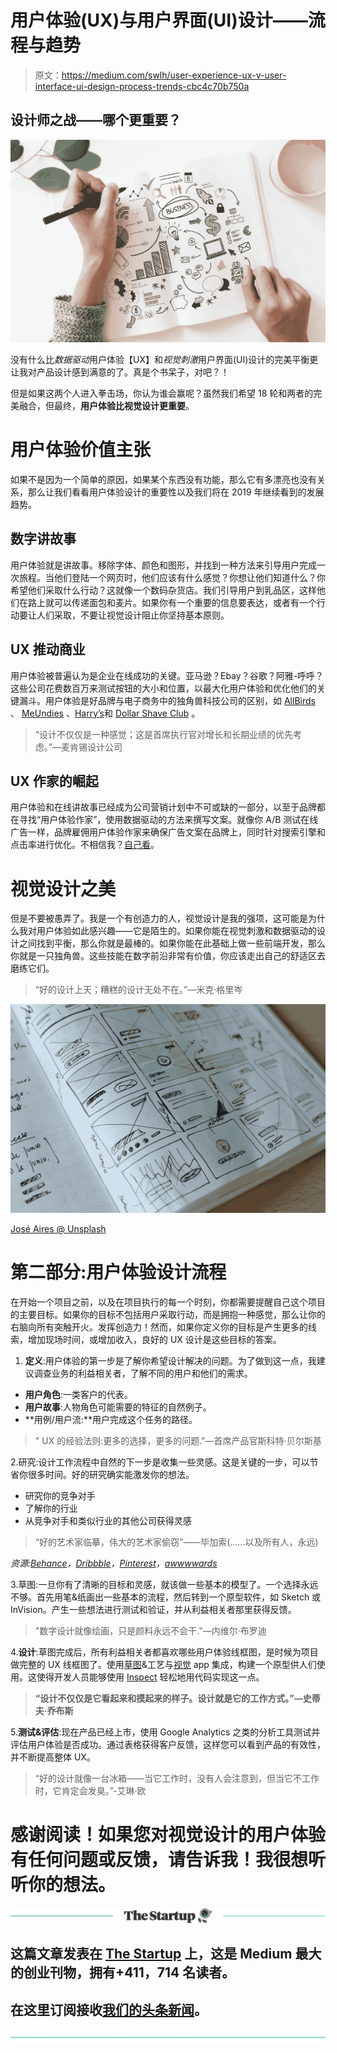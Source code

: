 # 用户体验(UX)与用户界面(UI)设计——流程与趋势

> 原文：<https://medium.com/swlh/user-experience-ux-v-user-interface-ui-design-process-trends-cbc4c70b750a>

## 设计师之战——哪个更重要？

![](img/d80eb76f5eefe4950f280cbaedf71aa6.png)

没有什么比*数据驱动*用户体验【UX】和*视觉刺激*用户界面(UI)设计的完美平衡更让我对产品设计感到满意的了。真是个书呆子，对吧？！

但是如果这两个人进入拳击场，你认为谁会赢呢？虽然我们希望 18 轮和两者的完美融合，但最终，**用户体验比视觉设计更重要**。

# 用户体验价值主张

如果不是因为一个简单的原因，如果某个东西没有功能，那么它有多漂亮也没有关系，那么让我们看看用户体验设计的重要性以及我们将在 2019 年继续看到的发展趋势。

## 数字讲故事

用户体验就是讲故事。移除字体、颜色和图形，并找到一种方法来引导用户完成一次旅程。当他们登陆一个网页时，他们应该有什么感觉？你想让他们知道什么？你希望他们采取什么行动？这就像一个数码杂货店。我们引导用户到乳品区，这样他们在路上就可以传递面包和麦片。如果你有一个重要的信息要表达，或者有一个行动要让人们采取，不要让视觉设计阻止你坚持基本原则。

## UX 推动商业

用户体验被普遍认为是企业在线成功的关键。亚马逊？Ebay？谷歌？阿雅-呼呼？这些公司花费数百万来测试按钮的大小和位置，以最大化用户体验和优化他们的关键漏斗。用户体验是好品牌与电子商务中的独角兽科技公司的区别，如 [AllBirds](https://www.allbirds.com/) 、 [MeUndies](https://www.meundies.com/) 、[Harry’s](https://www.harrys.com/en/us)和 [Dollar Shave Club](https://www.dollarshaveclub.com/) 。

> “设计不仅仅是一种感觉；这是首席执行官对增长和长期业绩的优先考虑。”—麦肯锡设计公司

## UX 作家的崛起

用户体验和在线讲故事已经成为公司营销计划中不可或缺的一部分，以至于品牌都在寻找“用户体验作家”，使用数据驱动的方法来撰写文案。就像你 A/B 测试在线广告一样，品牌雇佣用户体验作家来确保广告文案在品牌上，同时针对搜索引擎和点击率进行优化。不相信我？[自己看](https://www.indeed.com/jobs?q=Ux+Writer&l=United+States&_ga=2.65552238.1918252086.1545238184-1382413180.1523617971)。

# 视觉设计之美

但是不要被愚弄了。我是一个有创造力的人，视觉设计是我的强项，这可能是为什么我对用户体验如此感兴趣——它是陌生的。如果你能在视觉刺激和数据驱动的设计之间找到平衡，那么你就是最棒的。如果你能在此基础上做一些前端开发，那么你就是一只独角兽。这些技能在数字前沿非常有价值，你应该走出自己的舒适区去磨练它们。

> “好的设计上天；糟糕的设计无处不在。”—米克·格里岑

![](img/12592056c70b3569117161cbbfc30a62.png)

[José Aires @ Unsplash](https://unsplash.com/@alecuffia)

# 第二部分:用户体验设计流程

在开始一个项目之前，以及在项目执行的每一个时刻，你都需要提醒自己这个项目的主要目标。如果你的目标不包括用户采取行动，而是拥抱一种感觉，那么让你的右脑向所有突触开火。发挥创造力！然而，如果你定义你的目标是产生更多的线索，增加现场时间，或增加收入，良好的 UX 设计是这些目标的答案。

1.  **定义**:用户体验的第一步是了解你希望设计解决的问题。为了做到这一点，我建议调查业务的利益相关者，了解不同的用户和他们的需求。

*   **用户角色**:一类客户的代表。
*   **用户故事**:人物角色可能需要的特征的自然例子。
*   **用例/用户流:**用户完成这个任务的路径。

> " UX 的经验法则:更多的选择，更多的问题."—首席产品官斯科特·贝尔斯基

2.研究:设计工作流程中自然的下一步是收集一些灵感。这是关键的一步，可以节省你很多时间。好的研究确实能激发你的想法。

*   研究你的竞争对手
*   了解你的行业
*   从竞争对手和类似行业的其他公司获得灵感

> “好的艺术家临摹，伟大的艺术家偷窃”——毕加索(……以及所有人，永远)

*资源:*[*Behance*](https://www.behance.net/)*，*[*Dribbble*](https://dribbble.com/)*，*[*Pinterest*](https://www.pinterest.com/)*，*[*awwwwards*](https://www.awwwards.com/)

3.草图:一旦你有了清晰的目标和灵感，就该做一些基本的模型了。一个选择永远不够。首先用笔&纸画出一些基本的流程，然后转到一个原型软件，如 Sketch 或 InVision。产生一些想法进行测试和验证，并从利益相关者那里获得反馈。

> "数字设计就像绘画，只是颜料永远不会干."—内维尔·布罗迪

4.**设计**:草图完成后，所有利益相关者都喜欢哪些用户体验线框图，是时候为项目做完整的 UX 线框图了。使用[草图](https://www.sketchapp.com/)&工艺与[视觉](https://www.invisionapp.com/) app 集成，构建一个原型供人们使用。这使得开发人员能够使用 [Inspect](https://www.invisionapp.com/feature/inspect/) 轻松地用代码实现这一点。

> **“设计不仅仅是它看起来和摸起来的样子。设计就是它的工作方式。”—史蒂夫·乔布斯**

5.**测试&评估**:现在产品已经上市，使用 Google Analytics 之类的分析工具测试并评估用户体验是否成功。通过表格获得客户反馈，这样您可以看到产品的有效性，并不断提高整体 UX。

> “好的设计就像一台冰箱——当它工作时，没有人会注意到，但当它不工作时，它肯定会发臭。”-艾琳·欧

# 感谢阅读！如果您对视觉设计的用户体验有任何问题或反馈，请告诉我！我很想听听你的想法。

[![](img/308a8d84fb9b2fab43d66c117fcc4bb4.png)](https://medium.com/swlh)

## 这篇文章发表在 [The Startup](https://medium.com/swlh) 上，这是 Medium 最大的创业刊物，拥有+411，714 名读者。

## 在这里订阅接收[我们的头条新闻](http://growthsupply.com/the-startup-newsletter/)。

[![](img/b0164736ea17a63403e660de5dedf91a.png)](https://medium.com/swlh)